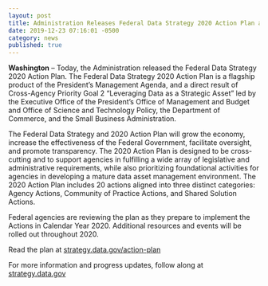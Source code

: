 ```yaml
---
layout: post
title: Administration Releases Federal Data Strategy 2020 Action Plan ahead of the New Year
date: 2019-12-23 07:16:01 -0500
category: news
published: true
---
```


**Washington** – Today, the Administration released the Federal Data Strategy 2020 Action Plan. The Federal Data Strategy 2020 Action Plan is a flagship product of the President’s Management Agenda, and a direct result of Cross-Agency Priority Goal 2 “Leveraging Data as a Strategic Asset” led by the Executive Office of the President’s Office of Management and Budget and Office of Science and Technology Policy, the Department of Commerce, and the Small Business Administration.

The Federal Data Strategy and 2020 Action Plan will grow the economy, increase the effectiveness of the Federal Government, facilitate oversight, and promote transparency. The 2020 Action Plan is designed to be cross-cutting and to support agencies in fulfilling a wide array of legislative and administrative requirements, while also prioritizing foundational activities for agencies in developing a mature data asset management environment. The 2020 Action Plan includes 20 actions aligned into three distinct categories: Agency Actions, Community of Practice Actions, and Shared Solution Actions. 

Federal agencies are reviewing the plan as they prepare to implement the Actions in Calendar Year 2020. Additional resources and events will be rolled out throughout 2020.

Read the plan at [strategy.data.gov/action-plan](https://strategy.data.gov/action-plan)

For more information and progress updates, follow along at [strategy.data.gov](https://strategy.data.gov)
